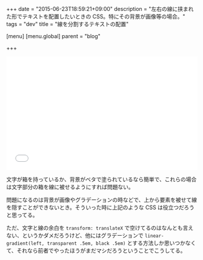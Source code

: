 +++
date = "2015-06-23T18:59:21+09:00"
description = "左右の線に挟まれた形でテキストを配置したいときの CSS。特にその背景が画像等の場合。"
tags = "dev"
title = "線を分割するテキストの配置"

[menu]
  [menu.global]
    parent = "blog"

+++

<iframe width="100%" height="300" src="//jsfiddle.net/thleap/7u5ksp8x/embedded/result%2Ccss/" allowfullscreen="allowfullscreen" frameborder="0"></iframe>

文字が箱を持っているか、背景がベタで塗られているなら簡単で、これらの場合は文字部分の箱を線に被せるようにすれば問題ない。

問題になるのは背景が画像やグラデーションの時などで、上から要素を被せて線を隠すことができないとき。そういった時に上記のような CSS は役立つだろうと思ってる。

ただ、文字と線の余白を `transform: translateX` で空けてるのはなんとも言えない、というかダメだろうけど、他にはグラデーションで `linear-gradient(left, transparent .5em, black .5em)` とする方法しか思いつかなくて、それなら前者でやったほうがまだマシだろうということでこうしてる。

